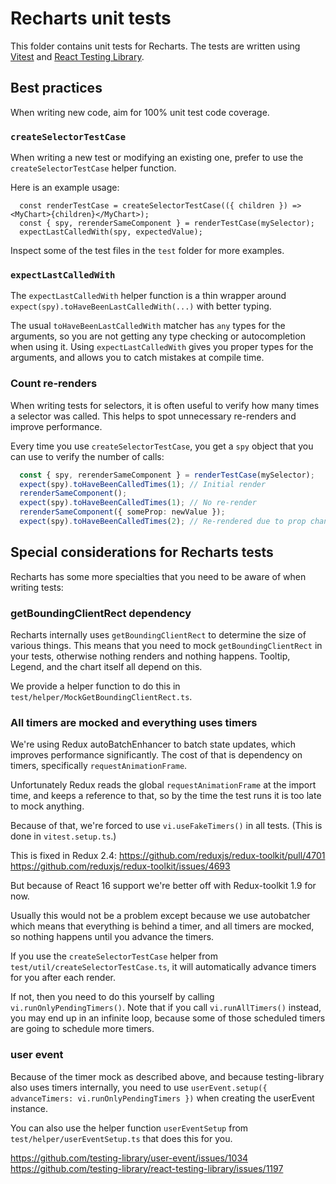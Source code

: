 # Recharts unit tests

This folder contains unit tests for Recharts. The tests are written using [Vitest](https://vitest.dev/) and [React Testing Library](https://testing-library.com/docs/react-testing-library/intro/).

## Best practices

When writing new code, aim for 100% unit test code coverage.

### `createSelectorTestCase`

When writing a new test or modifying an existing one, prefer to use the `createSelectorTestCase` helper function.

Here is an example usage:

```tsx
  const renderTestCase = createSelectorTestCase(({ children }) => <MyChart>{children}</MyChart>);
  const { spy, rerenderSameComponent } = renderTestCase(mySelector);
  expectLastCalledWith(spy, expectedValue);
```

Inspect some of the test files in the `test` folder for more examples.

### `expectLastCalledWith`

The `expectLastCalledWith` helper function is a thin wrapper around `expect(spy).toHaveBeenLastCalledWith(...)`
with better typing.

The usual `toHaveBeenLastCalledWith` matcher has `any` types for the arguments,
so you are not getting any type checking or autocompletion when using it.
Using `expectLastCalledWith` gives you proper types for the arguments, and allows you to catch mistakes at compile time.

### Count re-renders

When writing tests for selectors, it is often useful to verify how many times a selector was called.
This helps to spot unnecessary re-renders and improve performance.

Every time you use `createSelectorTestCase`, you get a `spy` object that you can use to verify the number of calls:

```ts
  const { spy, rerenderSameComponent } = renderTestCase(mySelector);
  expect(spy).toHaveBeenCalledTimes(1); // Initial render
  rerenderSameComponent();
  expect(spy).toHaveBeenCalledTimes(1); // No re-render
  rerenderSameComponent({ someProp: newValue });
  expect(spy).toHaveBeenCalledTimes(2); // Re-rendered due to prop change
```

## Special considerations for Recharts tests

Recharts has some more specialties that you need to be aware of when writing tests:

### getBoundingClientRect dependency

Recharts internally uses `getBoundingClientRect` to determine the size of various things. This means that you need to mock `getBoundingClientRect` in your tests,
otherwise nothing renders and nothing happens. Tooltip, Legend, and the chart itself all depend on this.

We provide a helper function to do this in `test/helper/MockGetBoundingClientRect.ts`.

### All timers are mocked and everything uses timers

We're using Redux autoBatchEnhancer to batch state updates, which improves performance significantly.
The cost of that is dependency on timers, specifically `requestAnimationFrame`.

Unfortunately Redux reads the global `requestAnimationFrame` at the import time,
and keeps a reference to that, so by the time the test runs it is too late to mock anything.

Because of that, we're forced to use `vi.useFakeTimers()` in all tests. (This is done in `vitest.setup.ts`.)

This is fixed in Redux 2.4:
https://github.com/reduxjs/redux-toolkit/pull/4701
https://github.com/reduxjs/redux-toolkit/issues/4693

But because of React 16 support we're better off with Redux-toolkit 1.9 for now.

Usually this would not be a problem except because we use autobatcher which means that everything is behind a timer,
and all timers are mocked, so nothing happens until you advance the timers.

If you use the `createSelectorTestCase` helper from `test/util/createSelectorTestCase.ts`,
it will automatically advance timers for you after each render.

If not, then you need to do this yourself by calling `vi.runOnlyPendingTimers()`.
Note that if you call `vi.runAllTimers()` instead, you may end up in an infinite loop,
because some of those scheduled timers are going to schedule more timers.

### user event

Because of the timer mock as described above,
and because testing-library also uses timers internally,
you need to use `userEvent.setup({ advanceTimers: vi.runOnlyPendingTimers })`
when creating the userEvent instance.

You can also use the helper function `userEventSetup` from `test/helper/userEventSetup.ts` that does this for you.

https://github.com/testing-library/user-event/issues/1034
https://github.com/testing-library/react-testing-library/issues/1197
